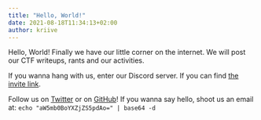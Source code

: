 ```yaml
---
title: "Hello, World!"
date: 2021-08-18T11:34:13+02:00
author: kriive
---
```


Hello, World! Finally we have our little corner on the internet.
We will post our CTF writeups, rants and our activities.

If you wanna hang with us, enter our Discord server. If you can find [the invite link](https://ctf.havce.it).

Follow us on [Twitter](https://twitter.com/havce_ctf) or on [GitHub](https://github.com/havce)! If you wanna say hello, shoot us an email at: `echo "aW5mb0BoYXZjZS5pdAo=" | base64 -d`


